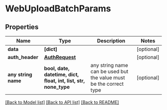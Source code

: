 # WebUploadBatchParams


## Properties
Name | Type | Description | Notes
------------ | ------------- | ------------- | -------------
**data** | **[dict]** |  | [optional] 
**auth_header** | [**AuthRequest**](AuthRequest.md) |  | [optional] 
**any string name** | **bool, date, datetime, dict, float, int, list, str, none_type** | any string name can be used but the value must be the correct type | [optional]

[[Back to Model list]](../README.md#documentation-for-models) [[Back to API list]](../README.md#documentation-for-api-endpoints) [[Back to README]](../README.md)


